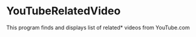 YouTubeRelatedVideo
===================

This program finds and displays list of related* videos from YouTube.com
